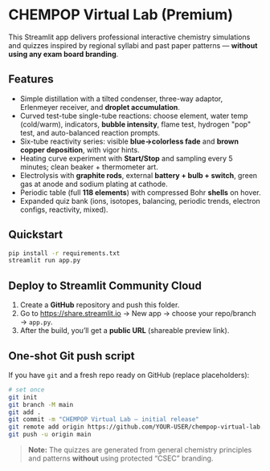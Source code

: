 # CHEMPOP Virtual Lab (Premium)

This Streamlit app delivers professional interactive chemistry simulations and quizzes inspired by regional syllabi and past paper patterns — **without using any exam board branding**.

## Features
- Simple distillation with a tilted condenser, three-way adaptor, Erlenmeyer receiver, and **droplet accumulation**.
- Curved test-tube single-tube reactions: choose element, water temp (cold/warm), indicators, **bubble intensity**, flame test, hydrogen "pop" test, and auto-balanced reaction prompts.
- Six-tube reactivity series: visible **blue→colorless fade** and **brown copper deposition**, with vigor hints.
- Heating curve experiment with **Start/Stop** and sampling every 5 minutes; clean beaker + thermometer art.
- Electrolysis with **graphite rods**, external **battery + bulb + switch**, green gas at anode and sodium plating at cathode.
- Periodic table (full **118 elements**) with compressed Bohr **shells** on hover.
- Expanded quiz bank (ions, isotopes, balancing, periodic trends, electron configs, reactivity, mixed).

## Quickstart
```bash
pip install -r requirements.txt
streamlit run app.py
```

## Deploy to Streamlit Community Cloud
1. Create a **GitHub** repository and push this folder.
2. Go to https://share.streamlit.io → New app → choose your repo/branch → `app.py`.
3. After the build, you’ll get a **public URL** (shareable preview link).

## One‑shot Git push script
If you have `git` and a fresh repo ready on GitHub (replace placeholders):
```bash
# set once
git init
git branch -M main
git add .
git commit -m "CHEMPOP Virtual Lab — initial release"
git remote add origin https://github.com/YOUR-USER/chempop-virtual-lab.git
git push -u origin main
```

> **Note:** The quizzes are generated from general chemistry principles and patterns **without** using protected “CSEC” branding.
